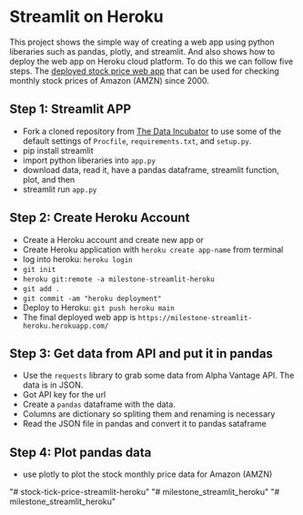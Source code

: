 # Streamlit on Heroku

This project shows the simple way of creating a web app using python liberaries such as pandas, plotly, and streamlit.
And also shows how to deploy the web app on Heroku cloud platform. To do this we can follow five steps. 
The [deployed stock price web app](https://milestone-streamlit-heroku.herokuapp.com/) 
that can be used for checking monthly stock prices of Amazon (AMZN) since 2000.

## Step 1: Streamlit APP
- Fork a cloned repository from [The Data Incubator](https://github.com/thedataincubator/streamlit-framework) to use some of the default settings of `Procfile`, `requirements.txt`, and `setup.py`. 
- pip install streamlit
- import python liberaries into `app.py`
- download data, read it, have a pandas dataframe, streamlit function, plot, and then 
- streamlit run `app.py`

## Step 2: Create Heroku Account
- Create a Heroku account and create new app or 
- Create Heroku application with `heroku create app-name` from terminal
- log into heroku: `heroku login` 
- `git init`
- `heroku git:remote -a milestone-streamlit-heroku`
- `git add .`
- `git commit -am "heroku deployment"`
- Deploy to Heroku: `git push heroku main`
- The final deployed web app is `https://milestone-streamlit-heroku.herokuapp.com/`

## Step 3: Get data from API and put it in pandas
- Use the `requests` library to grab some data from Alpha Vantage API. The data is in JSON.
- Got API key for the url
- Create a `pandas` dataframe with the data.
- Columns are dictionary so spliting them and renaming is necessary
- Read the JSON file in pandas and convert it to pandas sataframe

## Step 4: Plot pandas data
- use plotly to plot the stock monthly price data for Amazon (AMZN)

"# stock-tick-price-streamlit-heroku" 
"# milestone_streamlit_heroku" 
"# milestone_streamlit_heroku" 
